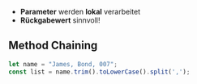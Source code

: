 - **Parameter** werden **lokal** verarbeitet
- **Rückgabewert** sinnvoll!

## Method Chaining
```js
let name = "James, Bond, 007";
const list = name.trim().toLowerCase().split(',');
```